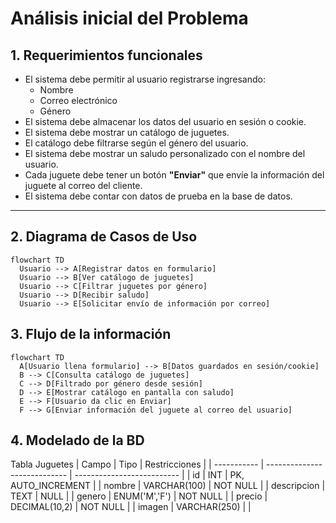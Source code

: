 # Análisis inicial del Problema

## 1. Requerimientos funcionales

* El sistema debe permitir al usuario registrarse ingresando:
  - Nombre
  - Correo electrónico
  - Género
* El sistema debe almacenar los datos del usuario en sesión o cookie.
* El sistema debe mostrar un catálogo de juguetes.
* El catálogo debe filtrarse según el género del usuario.
* El sistema debe mostrar un saludo personalizado con el nombre del usuario.
* Cada juguete debe tener un botón **"Enviar"** que envíe la información del juguete al correo del cliente.
* El sistema debe contar con datos de prueba en la base de datos.

---

## 2. Diagrama de Casos de Uso
```mermaid
flowchart TD
  Usuario --> A[Registrar datos en formulario]
  Usuario --> B[Ver catálogo de juguetes]
  Usuario --> C[Filtrar juguetes por género]
  Usuario --> D[Recibir saludo]
  Usuario --> E[Solicitar envío de información por correo]
```

## 3. Flujo de la información
```mermaid
flowchart TD
  A[Usuario llena formulario] --> B[Datos guardados en sesión/cookie]
  B --> C[Consulta catálogo de juguetes]
  C --> D[Filtrado por género desde sesión]
  D --> E[Mostrar catálogo en pantalla con saludo]
  E --> F[Usuario da clic en Enviar]
  F --> G[Enviar información del juguete al correo del usuario]
```
## 4. Modelado de la BD

Tabla Juguetes
| Campo       | Tipo                         | Restricciones              |
| ----------- | ---------------------------- | -------------------------- |
| id          | INT                          | PK, AUTO\_INCREMENT        |
| nombre      | VARCHAR(100)                 | NOT NULL                   |
| descripcion | TEXT                         | NULL                       |
| genero      | ENUM('M','F')                | NOT NULL                   |
| precio      | DECIMAL(10,2)                | NOT NULL                   |
| imagen      | VARCHAR(250)                 |                            |
